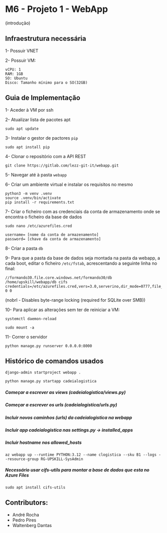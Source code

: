 # M6 - Projeto 1 - WebApp

(introdução)

## Infraestrutura necessária
1- Possuir VNET

2- Possuir VM:

    vCPU: 1
    RAM: 1GB
    SO: Ubuntu
    Disco: Tamanho mínimo para o SO(32GB)


## Guia de Implementação

1- Aceder à VM por ssh

2- Atualizar lista de pacotes apt
``` 
sudo apt update
```

3- Instalar o gestor de pactores ``pip``
``` 
sudo apt install pip
```

4- Clonar o repositório com a API REST
``` 
git clone https://gitlab.com/lezz-git-it/webapp.git
```

5- Navegar até à pasta ``webapp``

6- Criar um ambiente virtual e instalar os requisitos no mesmo

```
python3 -m venv .venv
source .venv/bin/activate
pip install -r requirements.txt
```

7- Criar o ficheiro com as credenciais da conta de armazenamento onde se encontra o ficheiro da base de dados
```
sudo nano /etc/azurefiles.cred
```
```
username= [nome da conta de armazenamento]
password= [chave da conta de armazenamento]
```
8- Criar a pasta ``db``

9- Para que a pasta da base de dados seja montada na pasta da webapp, a cada boot, editar o ficheiro ``/etc/fstab``, acrescentando a seguinte linha no final:
```
//formando30.file.core.windows.net/formando30/db /home/upskill/webapp/db cifs credentials=/etc/azurefiles.cred,vers=3.0,serverino,dir_mode=0777,file_mode=0777,nobrl 0 0
```
(nobrl - Disables byte-range locking (required for SQLite over SMB))

10- Para aplicar as alterações sem ter de reiniciar a VM:
```
systemctl daemon-reload
```
```
sudo mount -a
```

11- Correr o servidor
```
python manage.py runserver 0.0.0.0:8000
```


## Histórico de comandos usados
```
django-admin startproject webapp .
```

```
python manage.py startapp cadeialogistica
```

##### Começar a escrever as views (cadeialogistica/views.py)

##### Começar a escrever os urls (cadeialogistica/urls.py)

##### Incluir novos caminhos (urls) da cadeialogistica na webapp

##### Incluir app cadeialogistica nas settings.py -> installed_apps

##### Incluir hostname nos allowed_hosts

```
az webapp up --runtime PYTHON:3.12 --name clogistica --sku B1 --logs --resource-group RG-UPSKILL-SysAdmin
```

##### Necessário usar cifs-utils para montar a base de dados que esta no Azure Files

```
sudo apt install cifs-utils
```






## Contributors:
- André Rocha
- Pedro Pires
- Waltenberg Dantas